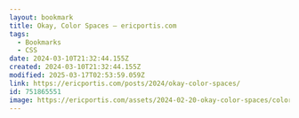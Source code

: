 ```yaml
---
layout: bookmark
title: Okay, Color Spaces — ericportis.com
tags:
  - Bookmarks
  - CSS
date: 2024-03-10T21:32:44.155Z
created: 2024-03-10T21:32:44.155Z
modified: 2025-03-17T02:53:59.059Z
link: https://ericportis.com/posts/2024/okay-color-spaces/
id: 751865551
image: https://ericportis.com/assets/2024-02-20-okay-color-spaces/color-tree-transparent-1200w.avif
---
```

